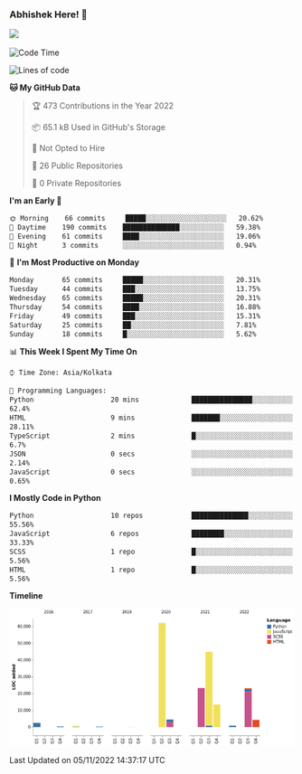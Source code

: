 ### Abhishek Here! 👋
![](https://komarev.com/ghpvc/?username=5parkp1ug&color=green)

<!--
**5parkp1ug/5parkp1ug** is a ✨ _special_ ✨ repository because its `README.md` (this file) appears on your GitHub profile.

Here are some ideas to get you started:

- 🔭 I’m currently working on ...
- 🌱 I’m currently learning ...
- 👯 I’m looking to collaborate on ...
- 🤔 I’m looking for help with ...
- 💬 Ask me about ...
- 📫 How to reach me: ...
- 😄 Pronouns: ...
- ⚡ Fun fact: ...
-->

<!--START_SECTION:waka-->
![Code Time](http://img.shields.io/badge/Code%20Time-511%20hrs%2040%20mins-blue)

![Lines of code](https://img.shields.io/badge/From%20Hello%20World%20I%27ve%20Written-180%20Thousand%20lines%20of%20code-blue)

**🐱 My GitHub Data** 

> 🏆 473 Contributions in the Year 2022
 > 
> 📦 65.1 kB Used in GitHub's Storage 
 > 
> 🚫 Not Opted to Hire
 > 
> 📜 26 Public Repositories 
 > 
> 🔑 0 Private Repositories  
 > 
**I'm an Early 🐤** 

```text
🌞 Morning    66 commits     █████░░░░░░░░░░░░░░░░░░░░   20.62% 
🌆 Daytime    190 commits    ██████████████░░░░░░░░░░░   59.38% 
🌃 Evening    61 commits     ████░░░░░░░░░░░░░░░░░░░░░   19.06% 
🌙 Night      3 commits      ░░░░░░░░░░░░░░░░░░░░░░░░░   0.94%

```
📅 **I'm Most Productive on Monday** 

```text
Monday       65 commits     █████░░░░░░░░░░░░░░░░░░░░   20.31% 
Tuesday      44 commits     ███░░░░░░░░░░░░░░░░░░░░░░   13.75% 
Wednesday    65 commits     █████░░░░░░░░░░░░░░░░░░░░   20.31% 
Thursday     54 commits     ████░░░░░░░░░░░░░░░░░░░░░   16.88% 
Friday       49 commits     ███░░░░░░░░░░░░░░░░░░░░░░   15.31% 
Saturday     25 commits     ██░░░░░░░░░░░░░░░░░░░░░░░   7.81% 
Sunday       18 commits     █░░░░░░░░░░░░░░░░░░░░░░░░   5.62%

```


📊 **This Week I Spent My Time On** 

```text
⌚︎ Time Zone: Asia/Kolkata

💬 Programming Languages: 
Python                   20 mins             ███████████████░░░░░░░░░░   62.4% 
HTML                     9 mins              ███████░░░░░░░░░░░░░░░░░░   28.11% 
TypeScript               2 mins              █░░░░░░░░░░░░░░░░░░░░░░░░   6.7% 
JSON                     0 secs              ░░░░░░░░░░░░░░░░░░░░░░░░░   2.14% 
JavaScript               0 secs              ░░░░░░░░░░░░░░░░░░░░░░░░░   0.65%

```

**I Mostly Code in Python** 

```text
Python                   10 repos            ██████████████░░░░░░░░░░░   55.56% 
JavaScript               6 repos             ████████░░░░░░░░░░░░░░░░░   33.33% 
SCSS                     1 repo              █░░░░░░░░░░░░░░░░░░░░░░░░   5.56% 
HTML                     1 repo              █░░░░░░░░░░░░░░░░░░░░░░░░   5.56%

```


**Timeline**

![Chart not found](https://raw.githubusercontent.com/5parkp1ug/5parkp1ug/master/charts/bar_graph.png) 


 Last Updated on 05/11/2022 14:37:17 UTC
<!--END_SECTION:waka-->
